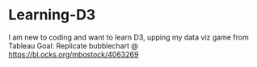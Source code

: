 # Learning-D3
I am new to coding and want to learn D3, upping my data viz game from Tableau
Goal: Replicate bubblechart @ https://bl.ocks.org/mbostock/4063269
